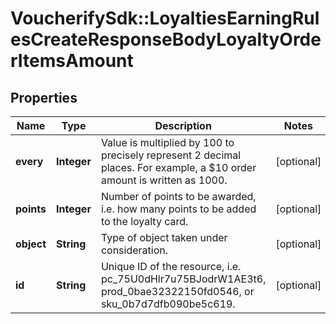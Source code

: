 # VoucherifySdk::LoyaltiesEarningRulesCreateResponseBodyLoyaltyOrderItemsAmount

## Properties

| Name | Type | Description | Notes |
| ---- | ---- | ----------- | ----- |
| **every** | **Integer** | Value is multiplied by 100 to precisely represent 2 decimal places. For example, a $10 order amount is written as 1000. | [optional] |
| **points** | **Integer** | Number of points to be awarded, i.e. how many points to be added to the loyalty card. | [optional] |
| **object** | **String** | Type of object taken under consideration. | [optional] |
| **id** | **String** | Unique ID of the resource, i.e. pc_75U0dHlr7u75BJodrW1AE3t6, prod_0bae32322150fd0546, or sku_0b7d7dfb090be5c619. | [optional] |

